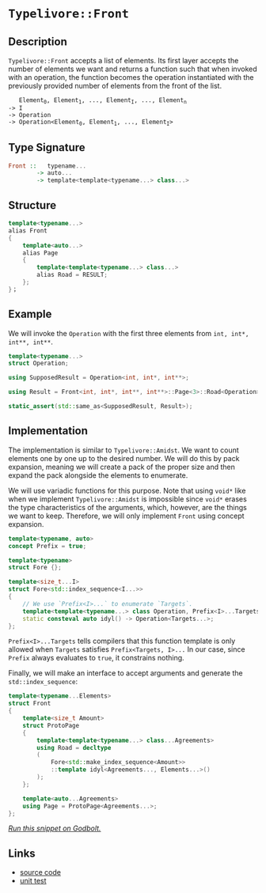 <!-- Copyright 2024 Feng Mofan
SPDX-License-Identifier: Apache-2.0 -->

# `Typelivore::Front`

## Description

`Typelivore::Front` accepts a list of elements.
Its first layer accepts the number of elements we want and returns a function such that when invoked with an operation, the function becomes the operation instantiated with the previously provided number of elements from the front of the list.
<pre><code>   Element<sub>0</sub>, Element<sub>1</sub>, ..., Element<sub>I</sub>, ..., Element<sub>n</sub>
-> I
-> Operation
-> Operation&lt;Element<sub>0</sub>, Element<sub>1</sub>, ..., Element<sub>I</sub>&gt;</code></pre>

## Type Signature

```Haskell
Front ::   typename...
        -> auto...
        -> template<template<typename...> class...>
```

## Structure

```C++
template<typename...>
alias Front
{
    template<auto...>
    alias Page
    {
        template<template<typename...> class...>
        alias Road = RESULT;
    };
}；
```

## Example

We will invoke the `Operation` with the first three elements from `int, int*, int**, int**`.

```C++
template<typename...>
struct Operation;

using SupposedResult = Operation<int, int*, int**>;

using Result = Front<int, int*, int**, int**>::Page<3>::Road<Operation>;

static_assert(std::same_as<SupposedResult, Result>);
```

## Implementation

The implementation is similar to `Typelivore::Amidst`.
We want to count elements one by one up to the desired number.
We will do this by pack expansion, meaning we will create a pack of the proper size and then expand the pack alongside the elements to enumerate.

We will use variadic functions for this purpose.
Note that using `void*` like when we implement `Typelivore::Amidst` is impossible since `void*` erases the type characteristics of the arguments, which, however, are the things we want to keep.
Therefore, we will only implement `Front` using concept expansion.

```C++
template<typename, auto>
concept Prefix = true;

template<typename>
struct Fore {};

template<size_t...I>
struct Fore<std::index_sequence<I...>>
{
    // We use `Prefix<I>...` to enumerate `Targets`.
    template<template<typename...> class Operation, Prefix<I>...Targets, typename...>
    static consteval auto idyl() -> Operation<Targets...>;
};
```

`Prefix<I>...Targets` tells compilers that this function template is only allowed when `Targets` satisfies `Prefix<Targets, I>...`
In our case, since `Prefix` always evaluates to `true`, it constrains nothing.

Finally, we will make an interface to accept arguments and generate the `std::index_sequence`:

```C++
template<typename...Elements>
struct Front
{
    template<size_t Amount>
    struct ProtoPage
    {
        template<template<typename...> class...Agreements>
        using Road = decltype
        (
            Fore<std::make_index_sequence<Amount>>
            ::template idyl<Agreements..., Elements...>()
        );
    };

    template<auto...Agreements>
    using Page = ProtoPage<Agreements...>;
};
```

[*Run this snippet on Godbolt.*](https://godbolt.org/#z:OYLghAFBqd5QCxAYwPYBMCmBRdBLAF1QCcAaPECAMzwBtMA7AQwFtMQByARg9KtQYEAysib0QXACx8BBAKoBnTAAUAHpwAMvAFYTStJg1DIApACYAQuYukl9ZATwDKjdAGFUtAK4sGIAKwAzKSuADJ4DJgAcj4ARpjEIJIAnKQADqgKhE4MHt6%2BAcEZWY4C4ZExLPGJKbaY9qUMQgRMxAR5Pn5BdQ05za0E5dFxCUmpCi1tHQXdEwNDldVjAJS2qF7EyOwc5oERyN5YANQmgW5ejrSEAJ6n2CYaAIK7%2B4eYJ2fIE%2BhYVHcPzzMewYBy8x1ObgI1zSmAA%2BgRiExCAp/k8AQRMCw0gYMRCoTDmGxSEcmBdUKjHmgQZg0gQjspiJgaKoPgARI4IryYU5WNFPDFYnHcs74xisYX3J4TYheBxHABiJHeJgA7FYVayeQD0ZjsUxcWcsgAvOEEAB0FoAkhTpbK6YrGRDviAQBEsKpYUoAI5c6kQy0Ws3/QKS55qgFHSMc3VCvEx/XCyHQsVsQN3I4HJgKBRHADyMMRjWJDKZeFU/rugYAKq1gJgCApiaLCZg0yGI1G5o5kBmBBNMAA3MQkslHPDoa60CDLI4AWnT%2BYS%2BpyEJrxDrDbb90CvLDmp32v58YNSYJ4sD2HobEEKPbUs5cvlxFk2vDTyj0cFCadeBN8KOjwsOsggUh%2BtpygyqBEMoTB1h2kaqruH4fgKeonqhsYismLZbhmBjZoGjzAIymKMA2oHIZGXhZEYRwAEqoEw6BskcWAHKK8HIRAnGUZGDqJs6IAsEwADWcJupgHrer6WwQoBwEEMGoa8chLoYQmY4TrQcnEZgpE3oGxKXvpm4Wnc048VGyxau%2BUaqvuu6cepJ6kkQhG6SZt7KVG1ERMA9KwcqgTspB0GBTpJHXqZQbtgeaIajZzxPAA9AAVOlGWZclAJpelVbYEIVYZdlKWZWVqUlUlgLAqC4KfAIWy0l5h6PM5ibNueZl3o84F0ouhYrnFVW%2BbRQheGkxSYOgdGYAoXi0HSpzsv1y4CBCEQEMSG2pVtgjpcGjlPCN/kzXNC0sU%2BL5nBtu0EDtY57fd22pXcLowXBZyBK9IAMUxEIrY0B0tV2eDILCWZKG0ECCQo4rg7ebhjRNmRTad82bfRs3o3c1k7hwqy0Jw/i8H4HBaKQqCcG41jWEcCjrJsypAjwpAEJo%2BOrCJAQABxmgAbIEkhmCqkiSP43OBBo/jJNz%2BicJIvAsBIGgaKQpPk5THC8AoICq2zZP46QcCwDAiAgOsBBpBc5CUGgWJ0AkUTipwqjc3zs585IRzAMgPZSGaZi8FNhAkOOej8IIIhiOwUgyIIigqOoBukLoXCkAA7oiaScDwBNEyT7MU5wuYXFbdKoFQRyu%2B7nve77Rz%2B2YRwQB49v0MQJzM8svD61oqwQEgdtpA7ZAUBAQ8jyAwBSGYfB0BixA6xAsSF7EEStNcOe8GvzDENcuaxNomAOFvpB21FuYMLQm/J1gsReMAbhiLQOvcLwWDCUY4i33gjIOHgA5ZqF0ksfC42wWYbXqIXK4sRER7w8FgQuCI8BKzfqQQBxBYgo1ZJiQwwArhGHZqsKgBhgAKAAGp4EwOnRcpMWYR2EKIcQscGEJzUIXVO%2Bg8EoBppYfQeBYg60gKsVAtIciv1nN8JaphLDWDMBrDBxBxxAOET0Y%2BjQXAMHcJ4ToegwgRGGFUUYadijZAENMPwJjMhmIYAsEYiQ052HUX0SY7QdEFEcfUZxAh%2BhtDsUYhxthXEWL0HMPxBjFjGNWPTDYWwJB5w4MTNWhdNZVzdh7L2Ps/aSADs3XAIcO67C4N3VmRDVgIEwExUY05SBc0kIEM0yRAgiw0ELSQfMVb%2BD5qkQmHAFakCVoELg/MuB825jLUZ/hJBcGloEPmyTk6a21rrUpBt%2B6mwHubUu1sx4T3bk7NgnBWgsAHCqWcTA8J4IbskM0wzybByIEo9A4dZBR2YdIVhSh2HJ10LPTOTBs5vwSUk9WvBNYl0thcI4FcSTEBOWci5mZaJcBuXc5urdh7t07oEMwJTe6G02XshINtx6oDbqMY5pzZxIunskLgqsaALQSEvFeycd4b1PuyveB8j4nzQefMil9r6Fzvg/J%2BtAX6nw/ng7%2B5N8B/0cIA1%2B9zVCgIxKfSBvTyYwLgdcBB2xybINQSzDBWClA4M/vgvyRC%2BCkIoVQmhBJT4MLeTHD5sg2FJ3Jr8rhhCZFWD4TAoRNTRGNAkVI4K/q5EKISE8lRNSnH/2cBAVwIS076IqPYvQpjGhpvSNYxo/ilieN6D44J7jLFqKTU0VxRbjFBIGHmsJgwIlZuKWsWJMdgUF0WZwWF8LzmXORais0Gg8n4Eedi4pPcymkAqVUxINTen9MGTc1pKppYqhVILMw7TpkLI1pwZZesbXGzNhbMuJKiXEAOdsY5tcWAKAHD2AcKKzRCgmEHCdodnlpxdUwt1cd5BfK9ToEAwR/mAtznLRJPbD0cAhWXaFld71e0fc%2Bo4r6bkfrpC3MlmKEjYsCHi09g98MjyveR9uIBn0TVhFh2EOHwZws9nPJli9KCsvJlym%2BLMeM8vUafAVgghU3zlZge%2Bj9n6vxZtKr%2BBr36/2cUq4BqrkBgI1YIKBycdUb31UgpRxreCmuwbgr%2B1q1m2tgva6htDnWvIAxId18cQMcPA764wvCbBBvgCIsRfZODJWdFGyw8iwWKOUcG6JXjq2aO0fkStGbDHFvzSUHIeac05DrYExNjRfFuIS6EmLeXa2toCaE8thXHGlczeV9tMTGbxJgyClJfbUNHHQy%2Bt9OHx0FKnSRtZ5TKlYEXQkldIAzA3MCIEfw/hWn0o0NNlUYyD1gqPbYFZ%2BLlicySMMuZ/gVRmFm9M7pkgNCz16YEODa2tarL7gkwOq2i63a26sDBWRnCSCAA%3D)

## Links

- [source code](../../../../conceptrodon/descend/typelivore/front.hpp)
- [unit test](../../../../tests/unit/typelivore/front.test.hpp)
